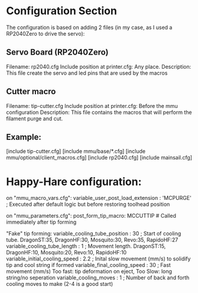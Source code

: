 # Configuration Section
The configuration is based on adding 2 files (in my case, as I used a RP2040Zero to drive the servo):

## Servo Board (RP2040Zero)
Filename: rp2040.cfg
Include position at printer.cfg: Any place.
Description: This file create the servo and led pins that are used by the macros

## Cutter macro
Filename: tip-cutter.cfg
Include position at printer.cfg: Before the mmu configuration
Description: This file contains the macros that will perform the filament purge and cut. 


## Example:
[include tip-cutter.cfg]
[include mmu/base/*.cfg]
[include mmu/optional/client_macros.cfg]
[include rp2040.cfg]
[include mainsail.cfg]

# Happy-Hare configuration:
on "mmu_macro_vars.cfg":
    variable_user_post_load_extension     : 'MCPURGE'	; Executed after default logic but before restoring toolhead position

on "mmu_parameters.cfg":
    post_form_tip_macro: MCCUTTIP			# Called immediately after tip forming

"Fake" tip forming:
variable_cooling_tube_position  : 30		; Start of cooling tube. DragonST:35, DragonHF:30, Mosquito:30, Revo:35, RapidoHF:27
variable_cooling_tube_length    : 1		; Movement length. DragonST:15, DragonHF:10, Mosquito:20, Revo:10, RapidoHF:10
variable_initial_cooling_speed  : 2.2		; Inital slow movement (mm/s) to solidify tip and cool string if formed
variable_final_cooling_speed    : 30		; Fast movement (mm/s) Too fast: tip deformation on eject, Too Slow: long string/no seperation
variable_cooling_moves          : 1		; Number of back and forth cooling moves to make (2-4 is a good start)
